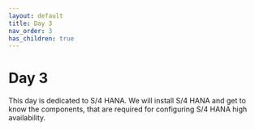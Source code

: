 ```yaml
---
layout: default
title: Day 3
nav_order: 3
has_children: true
---
```


# Day 3

This day is dedicated to S/4 HANA. 
We will install S/4 HANA and get to know the components, that are required for configuring S/4 HANA high availability.
